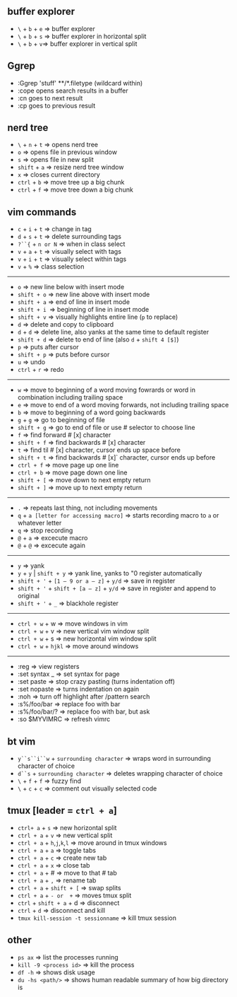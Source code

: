 buffer explorer
----
* `\` + `b` + `e` => buffer explorer
* `\` + `b` + `s` => buffer explorer in horizontal split
* `\` + `b` + `v`=> buffer explorer in vertical split

Ggrep
----
* :Ggrep 'stuff' **/*.filetype (wildcard within)
* :cope opens search results in a buffer
* :cn goes to next result
* :cp goes to previous result

nerd tree
----
* `\` + `n` + `t` => opens nerd tree
* `o` => opens file in previous window
* `s` => opens file in new split
* `shift` + `a` => resize nerd tree window
* `x` => closes current directory
* `ctrl` + `b` => move tree up a big chunk
* `ctrl` + `f` => move tree down a big chunk

vim commands
----
* `c` + `i` + `t` => change in tag
* `d` + `s` + `t` => delete surrounding tags
* `?``{` + `n or N` => when in class select
* `v` + `a` + `t` => visually select with tags
* `v` + `i` + `t` => visually select within tags
* `v` + `%` => class selection

***

* `o` => new line below with insert mode
* `shift + o` => new line above with insert mode
* `shift + a` => end of line in insert mode
* `shift + i `=> beginning of line in insert mode
* `shift + v` => visually highlights entire line (`p` to replace)
* `d` => delete and copy to clipboard
* `d` + `d` => delete line, also yanks at the same time to default register
* `shift + d` => delete to end of line (also `d` + `shift 4 [$]`)
* `p` => puts after cursor
* `shift + p` => puts before cursor
* `u` => undo
* `ctrl` + `r` => redo

***

* `w` => move to beginning of a word moving fowrards or word in combination including trailing space
* `e` => move to end of a word moving forwards, not including trailing space
* `b` => move to beginning of a word going backwards
* `g` + `g` => go to beginning of file
* `shift + g` => go to end of file or use # selector to choose line
* `f` => find forward # [x] character
* `shift + f` => find backwards # [x] character
* `t` => find til # [x] character, cursor ends up space before 
* `shift + t` => find backwards # [x]` character, cursor ends up before
* `ctrl + f` => move page up one line
* `ctrl + b` => move page down one line
* `shift + [` => move down to next empty return
* `shift + ]` => move up to next empty return

***

* `.` => repeats last thing, not including movements
* `q` + `a [letter for accessing macro]` => starts recording macro to `a` or whatever letter
* `q` => stop recording
* `@` + `a` => excecute macro
* `@` + `@` => excecute again

***

* `y` => yank
* `y` + `y` | `shift + y` => yank line, yanks to "0 register automatically
* `shift + '` + `[1 – 9 or a – z]` + `y/d` => save in register
* `shift + '` + `shift + [a – z]` + `y/d` => save in register and append to original
* `shift + '` + `_` => blackhole register

***

* `ctrl + w` + w => move windows in vim
* `ctrl + w` + v => new vertical vim window split
* `ctrl + w` + s => new horizontal vim window split
* `ctrl + w` + `hjkl` => move around windows

***

* :reg => view registers
* :set syntax _ => set syntax for page
* :set paste => stop crazy pasting (turns indentation off)
* :set nopaste => turns indentation on again
* :noh => turn off highlight after /pattern search
* :s%/foo/bar => replace foo with bar
* :s%/foo/bar/? => replace foo with bar, but ask
* :so $MYVIMRC => refresh vimrc

bt vim
---
* `y``s``i``w` + `surrounding character` => wraps word in surrounding character of choice
* `d``s` + `surrounding character` => deletes wrapping character of choice
* `\` + `f` + `f` => fuzzy find
* `\` + `c` + `c` => comment out visually selected code

tmux [leader = `ctrl + a`]
----
* `ctrl+ a` + `s` => new horizontal split
* `ctrl + a` + `v` => new vertical split
* `ctrl + a` + `h`,`j`,`k`,`l` => move around in tmux windows
* `ctrl + a` + `a` => toggle tabs
* `ctrl + a` + `c` => create new tab
* `ctrl + a` + `x` => close tab
* `ctrl + a` + # => move to that # tab
* `ctrl + a` + `,` => rename tab
* `ctrl + a` + `shift + [` => swap splits
* `ctrl + a` + `- or  +` => moves tmux split
* `ctrl` + `shift + a` + d => disconnect
* `ctrl` + `d` => disconnect and kill
* `tmux kill-session -t sessionname` => kill tmux session

other
---
* `ps ax` => list the processes running
* `kill -9 <process id>` => kill the process
* `df -h` => shows disk usage
* `du -hs <path/>` => shows human readable summary of how big directory is
